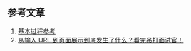 ## 参考文章
1. [基本过程参考](https://github.com/JCHappytime/Front-End-Interview-Vue/issues/18#issue-815123609)
2. [从输入 URL 到页面展示到底发生了什么？看完吊打面试官！](https://zhuanlan.zhihu.com/p/133906695)
